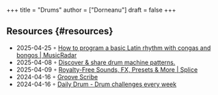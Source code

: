 +++
title = "Drums"
author = ["Dorneanu"]
draft = false
+++

## Resources {#resources}

-   2025-04-25 ◦ [How to program a basic Latin rhythm with congas and bongos | MusicRadar](https://www.musicradar.com/tuition/tech/how-to-program-a-basic-latin-rhythm-with-congas-and-bongos-634917)
-   2025-04-08 ◦ [Discover &amp; share drum machine patterns.](https://drumpatterns.onether.com/)
-   2025-04-09 ◦ [Royalty-Free Sounds, FX, Presets &amp; More | Splice](https://splice.com/)
-   2024-04-16 ◦ [Groove Scribe](https://www.mikeslessons.com/groove)
-   2024-04-16 ◦ [Daily Drum - Drum challenges every week](https://daily-drum.com/)
